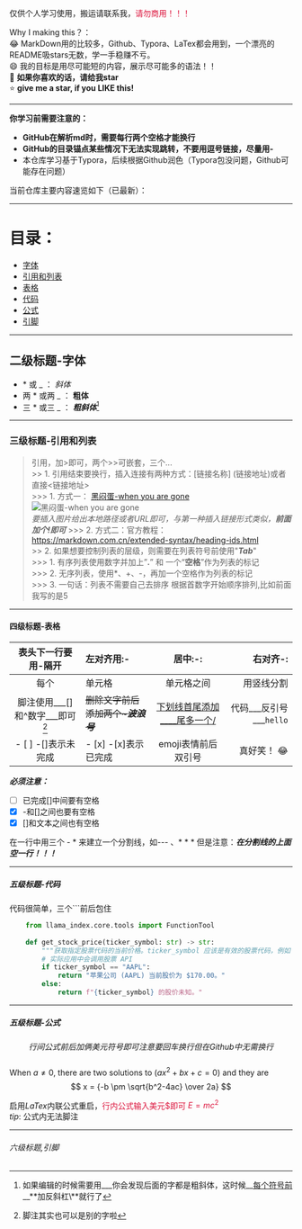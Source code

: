 仅供个人学习使用，搬运请联系我，<font color=Crimson>请勿商用！！！</font>

Why I making this？：  
:joy: MarkDown用的比较多，Github、Typora、LaTex都会用到，一个漂亮的README吸stars无数，学一手稳赚不亏。  
:smile: 我的目标是用尽可能短的内容，展示尽可能多的语法！！  
:star2: **如果你喜欢的话，请给我star**  
:star: **give me a star, if you LIKE this!**   

---
**你学习前需要注意的：**  
- **GitHub在解析md时，需要每行两个空格才能换行**  
- **GitHub的目录锚点某些情况下无法实现跳转，不要用逗号链接，尽量用\-**
- 本仓库学习基于Typora，后续根据Github润色（Typora包没问题，Github可能存在问题）

当前仓库主要内容速览如下（已最新）：  

---  
# 目录：  
- [字体](#二级标题-字体)  
- [引用和列表](#三级标题-引用和列表)  
- [表格](#四级标题-表格)  
- [代码](#五级标题-代码)  
- [公式](#五级标题-公式)  
- [引脚](#六级标题,引脚)  

---
## 二级标题-字体  

- \* 或 \_ ： *斜体*  
- 两 \* 或两 \_ ： **粗体**   
- 三 \* 或三 \_ ： ***粗斜体***[^小技巧]  

---
### 三级标题-引用和列表   
> 引用，加>即可，两个>>可嵌套，三个...   
	>> 1. 引用结束要换行，插入连接有两种方式：[链接名称] (链接地址)或者直接<链接地址>  
		>>> 1. 方式一： [黑闷蛋-when you are gone](https://www.bilibili.com/video/BV1D44y1r7jh/)  
		 ![黑闷蛋-when you are gone](https://i1.hdslb.com/bfs/archive/def424ecedd77ef5c69fbd6ca3b0387b5139bccf.jpg@672w_378h_1c.avif)  
		 _要插入图片给出本地路径或者URL即可，与第一种插入链接形式类似，**前面加个!即可**_
  		>>> 2. 方式二：官方教程：<https://markdown.com.cn/extended-syntax/heading-ids.html>  
	>> 2. 如果想要控制列表的层级，则需要在列表符号前使用"___Tab___"    
		>>> 1. 有序列表使用数字并加上”**.**” 和 一个“**空格**”作为列表的标记  
		>>> 2. 无序列表，使用*、+、-，再加一个空格作为列表的标记  
		>>> 3. 一句话：列表不需要自己去排序 根据首数字开始顺序排列,比如前面我写的是5  

---
#### 四级标题-表格   
|表头下一行要用-隔开|左对齐用:-|居中:-:|右对齐-:|  
|:-: |:--|:-:|--:|  
|每个 |单元格 |单元格之间 | 用竖线分割 |  
|脚注使用___[]和^数字___即可[^脚注] |~~删除文字前后添加两个~___波浪号___~~ |<u>下划线首尾添加__<u>__尾多一个/</u>| 代码___反引号___`hello` |    
|- [ ]  -[]表示未完成 |- [x] -[x]表示已完成|emoji表情前后双引号|真好笑！ :joy:|    

___必须注意：___    
- [ ] 已完成[]中间要有空格    
- [x] -和[]之间也要有空格    
- [x] []和文本之间也有空格    

在一行中用三个 - * 来建立一个分割线，如--- 、* * * 但是注意：___在分割线的上面空一行！！！___    

---
##### 五级标题-代码
代码很简单，三个\`\`\`前后包住
```python
    from llama_index.core.tools import FunctionTool
    
    def get_stock_price(ticker_symbol: str) -> str:
        """获取指定股票代码的当前价格。ticker_symbol 应该是有效的股票代码，例如 'AAPL'。"""
        # 实际应用中会调用股票 API
        if ticker_symbol == "AAPL":
            return "苹果公司 (AAPL) 当前股价为 $170.00。"
        else:
            return f"{ticker_symbol} 的股价未知。"
```

---  
##### 五级标题-公式  
$$ 行间公式前后加俩美元符号即可 注意要回车换行 但在Github中无需换行 $$  
When $a \ne 0$, there are two solutions to $(ax^2 + bx + c = 0)$ and they are
$$ x = {-b \pm \sqrt{b^2-4ac} \over 2a} $$

启用$LaTex$内联公式重启，<font color=Crimson>行内公式输入美元\$即可 $E=mc^2$ </font>  
	$tip$: 公式内无法脚注  

---
###### 六级标题,引脚  
[^脚注]:脚注其实也可以是别的字啦  
[^小技巧]:如果编辑的时候需要用\_\_\_你会发现后面的字都是粗斜体，这时候__<u>每个符号前</u>__**加反斜杠\\**就行了  

